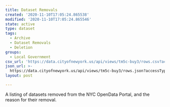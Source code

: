 ```yaml
---
title: Dataset Removals
created: '2020-11-10T17:05:24.865538'
modified: '2020-11-10T17:05:24.865546'
state: active
type: dataset
tags:
  - Archive
  - Dataset Removals
  - Deletion
groups:
  - Local Government
csv_url: 'https://data.cityofnewyork.us/api/views/tm5c-buy3/rows.csv?accessType=DOWNLOAD'
json_url: >-
  https://data.cityofnewyork.us/api/views/tm5c-buy3/rows.json?accessType=DOWNLOAD
layout: post

---
```

A listing of datasets removed from the NYC OpenData Portal, and the reason for their removal.
